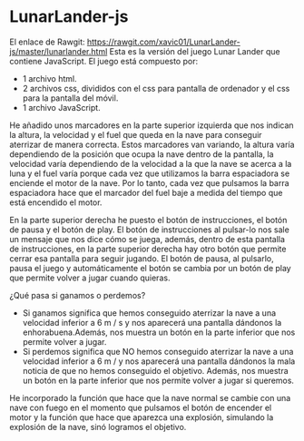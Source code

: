 # LunarLander-js

El enlace de Rawgit: https://rawgit.com/xavic01/LunarLander-js/master/lunarlander.html
Esta es la versión del juego Lunar Lander que contiene JavaScript.
El juego está compuesto por:
- 1 archivo html.
- 2 archivos css, divididos con el css para pantalla de ordenador y el css para la pantalla del móvil.
- 1 archivo JavaScript.

He añadido unos marcadores en la parte superior izquierda que nos indican la altura, la velocidad y el fuel que queda en la nave para conseguir aterrizar de manera correcta. Estos marcadores van variando, la altura varía dependiendo de la posición que ocupa la nave dentro de la pantalla, la velocidad varía dependiendo de la velocidad a la que la nave se acerca a la luna y el fuel varía porque cada vez que utilizamos la barra espaciadora se enciende el motor de la nave. Por lo tanto, cada vez que pulsamos la barra espaciadora hace que el marcador del fuel baje a medida del tiempo que está encendido el motor.

En la parte superior derecha he puesto el botón de instrucciones, el botón de pausa y el botón de play. El botón de instrucciones al pulsar-lo nos sale un mensaje que nos dice cómo se juega, además, dentro de esta pantalla de instrucciones, en la parte superior derecha hay otro botón que permite cerrar esa pantalla para seguir jugando. El botón de pausa, al pulsarlo, pausa el juego y automáticamente el botón se cambia por un botón de play que permite volver a jugar cuando quieras.

¿Qué pasa si ganamos o perdemos?
- Si ganamos significa que hemos conseguido aterrizar la nave a una velocidad inferior a 6 m / s y nos aparecerá una pantalla dándonos la enhorabuena.Además, nos muestra un botón en la parte inferior que nos permite volver a jugar.
- Si perdemos significa que NO hemos conseguido aterrizar la nave a una velocidad inferior a 6 m / y nos aparecerá una pantalla dándonos la mala noticia de que no hemos conseguido el objetivo. Además, nos muestra un botón en la parte inferior que nos permite volver a jugar si queremos.

He incorporado la función que hace que la nave normal se cambie con una nave con fuego en el momento que pulsamos el botón de encender el motor y la función que hace que aparezca una explosión, simulando la explosión de la nave, sinó logramos el objetivo.
